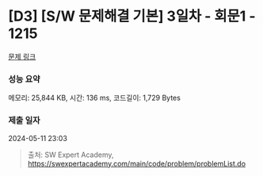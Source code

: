 # [D3] [S/W 문제해결 기본] 3일차 - 회문1 - 1215 

[문제 링크](https://swexpertacademy.com/main/code/problem/problemDetail.do?contestProbId=AV14QpAaAAwCFAYi) 

### 성능 요약

메모리: 25,844 KB, 시간: 136 ms, 코드길이: 1,729 Bytes

### 제출 일자

2024-05-11 23:03



> 출처: SW Expert Academy, https://swexpertacademy.com/main/code/problem/problemList.do